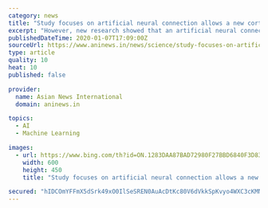 ```yaml
---
category: news
title: "Study focuses on artificial neural connection allows a new cortical site to control hand movements"
excerpt: "However, new research showed that an artificial neural connection (ANC ... The researchers will continue to investigate whether extended use of an ANC will enhance the activity of spared neural networks and facilitate functional recovery so that patients will be able to regain voluntary control of paralysed body parts even if they discontinue ..."
publishedDateTime: 2020-01-07T17:09:00Z
sourceUrl: https://www.aninews.in/news/science/study-focuses-on-artificial-neural-connection-allows-a-new-cortical-site-to-control-hand-movements20200107223940/
type: article
quality: 10
heat: 10
published: false

provider:
  name: Asian News International
  domain: aninews.in

topics:
  - AI
  - Machine Learning

images:
  - url: https://www.bing.com/th?id=ON.1283DAA87BAD72980F27BBD6840F3D83
    width: 600
    height: 450
    title: "Study focuses on artificial neural connection allows a new cortical site to control hand movements"

secured: "hIDCOmYFFmX5dSrk49xO0IlSeSREN0AuAcDtKc80V6dVkkSpKvyo4WXC3cKMN/dp+0m5CGYeEl1TdcaHKKbV8W4z3C/gLozOO4mljb+wA7agcwWW4Gj3NDYDT8foj+LPLIbMW6jjKWJjXj7hXZmqGWE7bFEUOQk9iYFGWTGwYcG/xZx2B0cKchUMJC/WpJmMtdkmLHiH1jM53xFzwUFkmIL077OE0yC8pHx+aAD/TYDrxZtRdu4Obfw645vJml6Qhu7z3cJ8iPX5Fu4dvtTJFQ==;2/ANeOfk4bSDH2IqUuyyow=="
---
```


